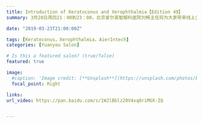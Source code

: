 ```yaml
---
title: Introduction of Keratoconus and Xerophthalmia【Edition 49】
summary: 3月28日周四21：00到23：00，北京爱尔英智眼科医院刘畅主任将为大家带来线上公众科普讲座。 学知识，更能赢取价值980元的免费眼科检查套餐！

date: "2019-03-23T21:00:00Z"

tags: [Keratoconus，Xerophthalmia，AierIntech]
categories: [Yuanyou Salon]

# Is this a featured salon? (true/false)
featured: true

image:
  #caption: 'Image credit: [**Unsplash**](https://unsplash.com/photos/bzdhc5b3Bxs)'
  focal_point: Right

links:
url_video: https://pan.baidu.com/s/1WJlBblz20V4xq8riMGX-IQ


---
```


